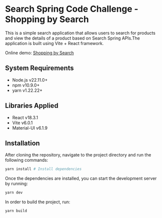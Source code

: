 # Search Spring Code Challenge - Shopping by Search
This is a simple search application that allows users to search for products and view the details of a product based on Search Spring APIs.The application is built using Vite + React framework.

Online demo: [Shopping by Search](https://tangerine-strudel-b644eb.netlify.app/)

## System Requirements
- Node.js v22.11.0+
- npm v10.9.0+
- yarn v1.22.22+

## Libraries Applied
- React v18.3.1
- Vite v6.0.1
- Material-UI v6.1.9


## Installation
After cloning the repository, navigate to the project directory and run the following commands:
```bash
yarn install # Install dependencies
```
Once the dependencies are installed, you can start the development server by running:
```bash
yarn dev
```
In order to build the project, run:
```bash
yarn build
```
